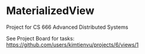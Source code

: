 # MaterializedView
Project for CS 666 Advanced Distributed Systems

See Project Board for tasks: https://github.com/users/kimtienvu/projects/6/views/1
